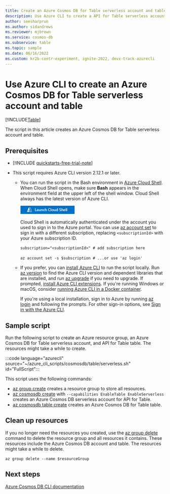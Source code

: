 ```yaml
---
title: Create an Azure Cosmos DB for Table serverless account and table
description: Use Azure CLI to create a API for Table serverless account and table for Azure Cosmos DB.
author: seesharprun
ms.author: sidandrews
ms.reviewer: mjbrown
ms.service: cosmos-db
ms.subservice: table
ms.topic: sample
ms.date: 06/16/2022
ms.custom: kr2b-contr-experiment, ignite-2022, devx-track-azurecli
---
```


# Use Azure CLI to create an Azure Cosmos DB for Table serverless account and table

[!INCLUDE[Table](../../../includes/appliesto-table.md)]

The script in this article creates an Azure Cosmos DB for Table serverless account and table.

## Prerequisites

- [!INCLUDE [quickstarts-free-trial-note](../../../../../includes/quickstarts-free-trial-note.md)]

- This script requires Azure CLI version 2.12.1 or later.

  - You can run the script in the Bash environment in [Azure Cloud Shell](../../../../cloud-shell/get-started.md). When Cloud Shell opens, make sure **Bash** appears in the environment field at the upper left of the shell window. Cloud Shell always has the latest version of Azure CLI.

    [![Launch Cloud Shell in a new window](../../../../../includes/media/cloud-shell-try-it/hdi-launch-cloud-shell.png)](https://shell.azure.com)

    Cloud Shell is automatically authenticated under the account you used to sign in to the Azure portal. You can use [az account set](/cli/azure/account#az-account-set) to sign in with a different subscription, replacing `<subscriptionId>` with your Azure subscription ID.

    ```azurecli
    subscription="<subscriptionId>" # add subscription here

    az account set -s $subscription # ...or use 'az login'
    ```

  - If you prefer, you can [install Azure CLI](/cli/azure/install-azure-cli) to run the script locally. Run [az version](/cli/azure/reference-index?#az-version) to find the Azure CLI version and dependent libraries that are installed, and run [az upgrade](/cli/azure/reference-index?#az-upgrade) if you need to upgrade. If prompted, [install Azure CLI extensions](/cli/azure/azure-cli-extensions-overview). If you're running Windows or macOS, consider [running Azure CLI in a Docker container](/cli/azure/run-azure-cli-docker).

    If you're using a local installation, sign in to Azure by running [az login](/cli/azure/reference-index#az-login) and following the prompts. For other sign-in options, see [Sign in with the Azure CLI](/cli/azure/authenticate-azure-cli).

## Sample script

Run the following script to create an Azure resource group, an Azure Cosmos DB for Table serverless account, and API for Table table. The resources might take a while to create.

:::code language="azurecli" source="~/azure_cli_scripts/cosmosdb/table/serverless.sh" id="FullScript":::

This script uses the following commands:

- [az group create](/cli/azure/group#az-group-create) creates a resource group to store all resources.
- [az cosmosdb create](/cli/azure/cosmosdb#az-cosmosdb-create) with `--capabilities EnableTable EnableServerless` creates an Azure Cosmos DB serverless account for API for Table.
- [az cosmosdb table create](/cli/azure/cosmosdb/table#az-cosmosdb-table-create) creates an Azure Cosmos DB for Table table.

## Clean up resources

If you no longer need the resources you created, use the [az group delete](/cli/azure/group#az-group-delete) command to delete the resource group and all resources it contains. These resources include the Azure Cosmos DB account and table. The resources might take a while to delete.

```azurecli
az group delete --name $resourceGroup
```

## Next steps

[Azure Cosmos DB CLI documentation](/cli/azure/cosmosdb)
